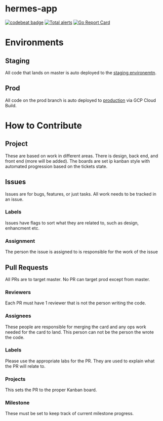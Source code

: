 # hermes-app
[![codebeat badge](https://codebeat.co/badges/37f7b17f-07b8-4346-95f6-badd5be02056)](https://codebeat.co/projects/github-com-project-hermes-hermes-app-master)
[![Total alerts](https://img.shields.io/lgtm/alerts/g/project-hermes/hermes-app.svg?logo=lgtm&logoWidth=18)](https://lgtm.com/projects/g/project-hermes/hermes-app/alerts/)
[![Go Report Card](https://goreportcard.com/badge/github.com/project-hermes/hermes-app)](https://goreportcard.com/report/github.com/project-hermes/hermes-app)

# Environments
## Staging
All code that lands on master is auto deployed to the [staging environemtn](https://project-hermes-staging.firebaseapp.com/).

## Prod
All code on the prod branch is auto deployed to [production](https://app.project-hermes.com/) via GCP Cloud Build.

# How to Contribute
## Project
These are based on work in different areas. There is design, back end, and front end (more will be added). The boards are set ip kanban style with automated progression based on the tickets state.

## Issues
Issues are for bugs, features, or just tasks. All work needs to be tracked in an issue.

### Labels
Issues have flags to sort what they are related to, such as design, enhancment etc.

### Assignment
The person the issue is assigned to is responsible for the work of the issue

## Pull Requests
All PRs are to target master. No PR can target prod except from master.

### Reviewers
Each PR must have 1 reviewer that is not the person writing the code.

### Assignees
These people are responsible for merging the card and any ops work needed for the card to land. This person can not be the person the wrote the code.

### Labels
Please use the appropriate labs for the PR. They are used to explain what the PR will relate to.

### Projects
This sets the PR to the proper Kanban board.

### Milestone
These must be set to keep track of current milestone progress.
